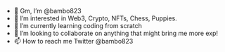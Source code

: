 - 👋 Gm, I’m @bambo823
- 👀 I’m interested in Web3, Crypto, NFTs, Chess, Puppies.
- 🌱 I’m currently learning coding from scratch
- 💞️ I’m looking to collaborate on anything that might bring me more exp!
- 📫 How to reach me Twitter @bambo823

<!---
bambo823/bambo823 is a ✨ special ✨ repository because its `README.md` (this file) appears on your GitHub profile.
You can click the Preview link to take a look at your changes.
--->
